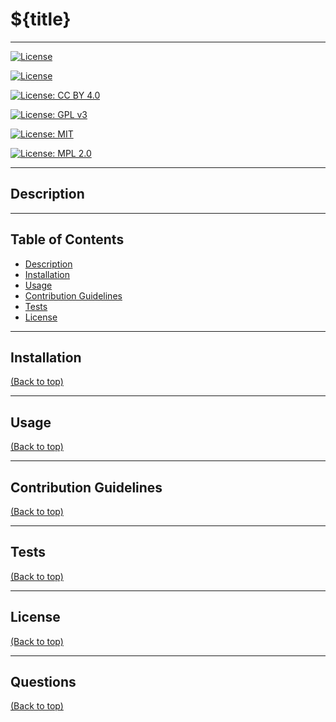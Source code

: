 # ${title}

---

[![License](https://img.shields.io/badge/License-Apache%202.0-blue.svg)](https://opensource.org/licenses/Apache-2.0)

[![License](https://img.shields.io/badge/License-BSD%203--Clause-blue.svg)](https://opensource.org/licenses/BSD-3-Clause)

[![License: CC BY 4.0](https://img.shields.io/badge/License-CC%20BY%204.0-lightgrey.svg)](http://creativecommons.org/licenses/by/4.0/)

[![License: GPL v3](https://img.shields.io/badge/License-GPL%20v3-blue.svg)](http://www.gnu.org/licenses/gpl-3.0)


[![License: MIT](https://img.shields.io/badge/License-MIT-yellow.svg)](https://opensource.org/licenses/MIT)

[![License: MPL 2.0](https://img.shields.io/badge/License-MPL%202.0-brightgreen.svg)](https://opensource.org/licenses/MPL-2.0)

---

## <h2 id="description"> Description </h2>

---

## <h2 id="table-of-contents"> Table of Contents </h2>


- [Description](#description)
- [Installation](#installation)
- [Usage](#usage)
- [Contribution Guidelines](#contribution)
- [Tests](#tests)
- [License](#license)

---

## <h2 id="installation"> Installation </h2>
[(Back to top)](#table-of-content)


---

## <h2 id="usage"> Usage </h2>
[(Back to top)](#table-of-content)

---

## <h2 id="contribution"> Contribution Guidelines </h2>
[(Back to top)](#table-of-content)


---

## <h2 id="tests"> Tests </h2>
[(Back to top)](#table-of-content)

---

## <h2 id="license"> License </h2>
[(Back to top)](#table-of-content)

---

## <h2 id="questions"> Questions </h2>
[(Back to top)](#table-of-content)